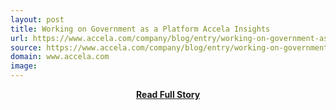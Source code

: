 ```yaml
---
layout: post
title: Working on Government as a Platform Accela Insights
url: https://www.accela.com/company/blog/entry/working-on-government-as-a-platform
source: https://www.accela.com/company/blog/entry/working-on-government-as-a-platform
domain: www.accela.com
image: 
---
```


<p></p>
<center><p><a href="https://www.accela.com/company/blog/entry/working-on-government-as-a-platform" style='padding:25px; font-sze:18px; font-weight: bold;'>Read Full Story</a></p></center>

